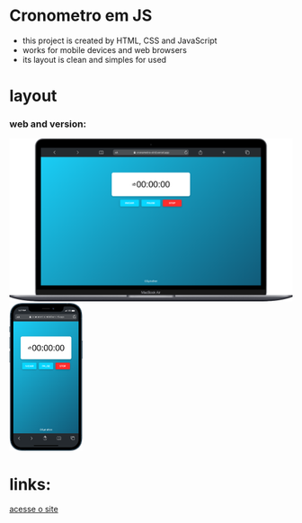 # Cronometro em JS

- this project is created by HTML, CSS and JavaScript
- works for mobile devices and web browsers
- its layout is clean and simples for used

#

# layout
### web and version:
<img src="./assets/images/web.png">
<img src="./assets/images/mobile.png" width="130px">

# links:
<a href="https://cronometro-virid.vercel.app/">acesse o site</a>
